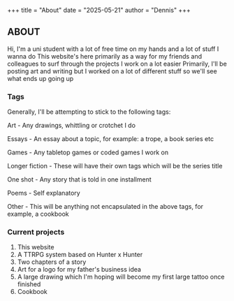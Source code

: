 +++
title = "About"
date = "2025-05-21"
author = "Dennis"
+++

## ABOUT

Hi, I'm a uni student with a lot of free time on my hands and a lot of stuff I wanna do
This website's here primarily as a way for my friends and colleagues to surf through the projects I work on a lot easier
Primarily, I'll be posting art and writing but I worked on a lot of different stuff so we'll see what ends up going up

### Tags

Generally, I'll be attempting to stick to the following tags:

Art - Any drawings, whittling or crotchet I do

Essays - An essay about a topic, for example: a trope, a book series etc

Games - Any tabletop games or coded games I work on

Longer fiction - These will have their own tags which will be the series title

One shot - Any story that is told in one installment

Poems - Self explanatory

Other - This will be anything not encapsulated in the above tags, for example, a cookbook

### Current projects

1. This website
2. A TTRPG system based on Hunter x Hunter
3. Two chapters of a story
4. Art for a logo for my father's business idea
5. A large drawing which I'm hoping will become my first large tattoo once finished
6. Cookbook